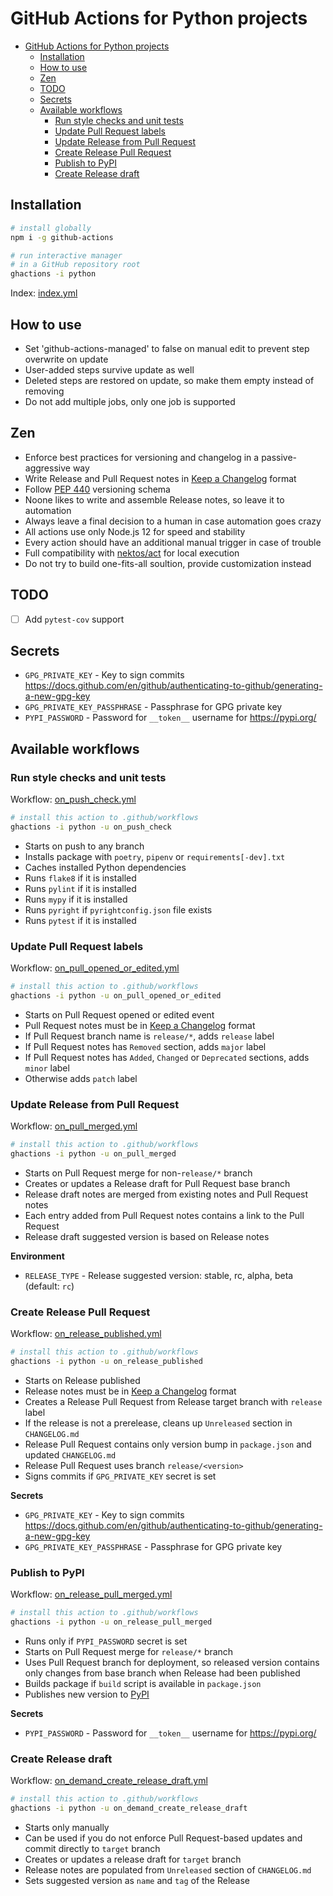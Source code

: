# GitHub Actions for Python projects

- [GitHub Actions for Python projects](#github-actions-for-python-projects)
  - [Installation](#installation)
  - [How to use](#how-to-use)
  - [Zen](#zen)
  - [TODO](#todo)
  - [Secrets](#secrets)
  - [Available workflows](#available-workflows)
    - [Run style checks and unit tests](#run-style-checks-and-unit-tests)
    - [Update Pull Request labels](#update-pull-request-labels)
    - [Update Release from Pull Request](#update-release-from-pull-request)
    - [Create Release Pull Request](#create-release-pull-request)
    - [Publish to PyPI](#publish-to-pypi)
    - [Create Release draft](#create-release-draft)

## Installation

```bash
# install globally
npm i -g github-actions

# run interactive manager
# in a GitHub repository root
ghactions -i python
```

Index: [index.yml](./index.yml)

## How to use
- Set 'github-actions-managed' to false on manual edit to prevent step overwrite on update
- User-added steps survive update as well
- Deleted steps are restored on update, so make them empty instead of removing
- Do not add multiple jobs, only one job is supported

## Zen
- Enforce best practices for versioning and changelog in a passive-aggressive way
- Write Release and Pull Request notes in [Keep a Changelog](https://keepachangelog.com/en/1.0.0/) format
- Follow [PEP 440](https://www.python.org/dev/peps/pep-0440/) versioning schema
- Noone likes to write and assemble Release notes, so leave it to automation
- Always leave a final decision to a human in case automation goes crazy
- All actions use only Node.js 12 for speed and stability
- Every action should have an additional manual trigger in case of trouble
- Full compatibility with [nektos/act](https://github.com/nektos/act) for local execution
- Do not try to build one-fits-all soultion, provide customization instead

## TODO
- [ ] Add `pytest-cov` support

## Secrets
- `GPG_PRIVATE_KEY` - Key to sign commits https://docs.github.com/en/github/authenticating-to-github/generating-a-new-gpg-key
- `GPG_PRIVATE_KEY_PASSPHRASE` - Passphrase for GPG private key
- `PYPI_PASSWORD` - Password for `__token__` username for https://pypi.org/

## Available workflows
### Run style checks and unit tests
Workflow: [on_push_check.yml](./on_push_check.yml)

```bash
# install this action to .github/workflows
ghactions -i python -u on_push_check
```

- Starts on push to any branch
- Installs package with `poetry`, `pipenv` or `requirements[-dev].txt`
- Caches installed Python dependencies
- Runs `flake8` if it is installed
- Runs `pylint` if it is installed
- Runs `mypy` if it is installed
- Runs `pyright` if `pyrightconfig.json` file exists
- Runs `pytest` if it is installed


### Update Pull Request labels
Workflow: [on_pull_opened_or_edited.yml](./on_pull_opened_or_edited.yml)

```bash
# install this action to .github/workflows
ghactions -i python -u on_pull_opened_or_edited
```

- Starts on Pull Request opened or edited event
- Pull Request notes must be in [Keep a Changelog](https://keepachangelog.com/en/1.0.0/) format
- If Pull Request branch name is `release/*`, adds `release` label
- If Pull Request notes has `Removed` section, adds `major` label
- If Pull Request notes has `Added`, `Changed` or `Deprecated` sections, adds `minor` label
- Otherwise adds `patch` label


### Update Release from Pull Request
Workflow: [on_pull_merged.yml](./on_pull_merged.yml)

```bash
# install this action to .github/workflows
ghactions -i python -u on_pull_merged
```

- Starts on Pull Request merge for non-`release/*` branch
- Creates or updates a Release draft for Pull Request base branch
- Release draft notes are merged from existing notes and Pull Request notes
- Each entry added from Pull Request notes contains a link to the Pull Request
- Release draft suggested version is based on Release notes

**Environment**

- `RELEASE_TYPE` - Release suggested version: stable, rc, alpha, beta (default: `rc`)


### Create Release Pull Request
Workflow: [on_release_published.yml](./on_release_published.yml)

```bash
# install this action to .github/workflows
ghactions -i python -u on_release_published
```

- Starts on Release published
- Release notes must be in [Keep a Changelog](https://keepachangelog.com/en/1.0.0/) format
- Creates a Release Pull Request from Release target branch with `release` label
- If the release is not a prerelease, cleans up `Unreleased` section in `CHANGELOG.md`
- Release Pull Request contains only version bump in `package.json` and updated `CHANGELOG.md`
- Release Pull Request uses branch `release/<version>`
- Signs commits if `GPG_PRIVATE_KEY` secret is set

**Secrets**

- `GPG_PRIVATE_KEY` - Key to sign commits https://docs.github.com/en/github/authenticating-to-github/generating-a-new-gpg-key
- `GPG_PRIVATE_KEY_PASSPHRASE` - Passphrase for GPG private key


### Publish to PyPI
Workflow: [on_release_pull_merged.yml](./on_release_pull_merged.yml)

```bash
# install this action to .github/workflows
ghactions -i python -u on_release_pull_merged
```

- Runs only if `PYPI_PASSWORD` secret is set
- Starts on Pull Request merge for `release/*` branch
- Uses Pull Request branch for deployment, so released version contains only changes
  from base branch when Release had been published
- Builds package if `build` script is available in `package.json`
- Publishes new version to [PyPI](https://pypi.org/)

**Secrets**

- `PYPI_PASSWORD` - Password for `__token__` username for https://pypi.org/


### Create Release draft
Workflow: [on_demand_create_release_draft.yml](./on_demand_create_release_draft.yml)

```bash
# install this action to .github/workflows
ghactions -i python -u on_demand_create_release_draft
```

- Starts only manually
- Can be used if you do not enforce Pull Request-based updates and commit directly to `target` branch
- Creates or updates a release draft for `target` branch
- Release notes are populated from `Unreleased` section of `CHANGELOG.md`
- Sets suggested version as `name` and `tag` of the Release
